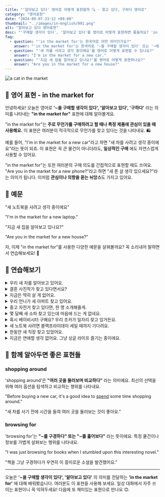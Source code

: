```yaml
---
title: "'알아보고 있다' 영어로 어떻게 표현할까 🔍 - 찾고 있다, 구하다 영어로"
category: "영어표현"
date: "2024-09-07 23:12 +09:00"
thumbnail: "../images/in-english/091.png"
alt: "알아보고 있다 영어표현"
desc: "'구매할 생각이 있다', '알아보고 있다'를 영어로 어떻게 표현하면 좋을까요? 'in the market for'라는 표현을 배워봅시다. '새 차를 사려고 생각 중이에요', '새 폰 살 생각 있으세요?' 등을 영어로 표현하는 법을 알아봅시다. 다양한 예문을 통해서 연습하고 본인의 표현으로 만들어 보세요."
faq:
  - question: "'in the market for'는 한국어로 어떤 의미인가요?"
    answer: "'in the market for'는 한국어로 '~을 구매할 생각이 있다' 또는 '~에 관심이 있다'라는 의미입니다."
  - question: "'새 차를 사려고 생각 중이에요'를 영어로 어떻게 표현할 수 있나요?"
    answer: "I'm in the market for a new car."
  - question: "'지금 새 집을 알아보고 있나요?'를 영어로 어떻게 표현하나요?"
    answer: "Are you in the market for a new house?"
---
```


![a cat in the market](../images/in-english/091-1.avif)

## 🌟 영어 표현 - in the market for

안녕하세요! 오늘은 영어로 **'~을 구매할 생각이 있다', '알아보고 있다', '구하다'** 라는 의미를 나타내는 **"in the market for"** 표현에 대해 알아볼게요.

"in the market for"는 **주로 무언가를 구매하려고 할 때나 특정 제품에 관심이 있을 때 사용해요.** 이 표현은 여러분이 적극적으로 무언가를 찾고 있다는 것을 나타내요. 🛍️

예를 들어, "I'm in the market for a new car"라고 하면 "새 차를 사려고 생각 중이에요"라는 뜻이 되죠. 이 표현은 꼭 큰 물건이 아니더라도, **일상적인 구매** 에도 자연스럽게 사용할 수 있어요.

"in the market for"는 또한 여러분의 구매 의도를 간접적으로 표현할 때도 쓰여요. "Are you in the market for a new phone?"라고 하면 "새 폰 살 생각 있으세요?"라는 의미가 됩니다. 이처럼 **관심이나 의향을 묻는 뉘앙스**도 가지고 있어요.

<div 
  data-inline-banner="🎉 새해에는 스픽 AI와 함께 영어 공부하자" 
  data-inline-banner-subtext="설날 특별 할인으로 60%할인 + 추가 7만원 할인! (~2/3)" 
  data-inline-banner-link="https://app.usespeak.com/kr-ko/sale/kr-affiliate-special/?ref=engple-inline"
  data-inline-banner-caption="해당 링크를 통해 구매시 일정액의 수수료를 지급받습니다.">
</div>

## 📖 예문

"새 노트북을 사려고 생각 중이에요"

"I'm in the market for a new laptop."

"지금 새 집을 알아보고 있나요?"

"Are you in the market for a new house?"

자, 이제 "in the market for"를 사용한 다양한 예문을 살펴볼까요? 꼭 소리내어 말하면서 연습해보세요! 🚀

## 💬 연습해보기

<details>
<summary>우리 새 차를 알아보고 있어요.</summary>
<span>We're in the market for a new car.</span>
</details>

<details>
<summary>결혼 사진작가 찾고 있다면서요?</summary>
<span>I hear you're in the market for a wedding photographer. </span>
</details>

<details>
<summary>지금은 딱히 살 게 없어요.</summary>
<span>I'm not really in the market for anything right now.</span>
</details>

<details>
<summary>우리 언니가 새 아파트 찾고 있어요.</summary>
<span>My sister's in the market for a new apartment.</span>
</details>

<details>
<summary>중고 자전거 찾고 있다면, 한 명 소개해줄게.</summary>
<span>Hey, if you're in the market for a <a href="/blog/in-english/171.used/">used</a> bike, I know someone selling one.</span>
</details>

<details>
<summary>몇 달째 새 소파 찾고 있는데 마음에 드는 게 없네요.</summary>
<span>We've been in the market for a new couch for months. Can't seem to find the right one.</span>
</details>

<details>
<summary>혹시 베이비시터 구해요? 우리 조카가 일자리 찾고 있거든요.</summary>
<span>Are you guys in the market for a babysitter? My niece is <a href="/blog/in-english/173.look-for/">looking for</a> work.</span>
</details>

<details>
<summary>새 노트북 사려면 블랙프라이데이 세일 때까지 기다려요.</summary>
<span>If you're in the market for a new laptop, wait for the Black Friday sales.</span>
</details>

<details>
<summary>한동안 새 직장 찾고 있었어요.</summary>
<span>I've been in the market for a new job for a while now.</span>
</details>

<details>
<summary>지금은 연애할 생각 없어요. 그냥 싱글 라이프 즐기는 중이에요.</summary>
<span>I'm not in the market for a relationship right now. Just <a href="/blog/in-english/128.enjoy-ing/">enjoying</a> being single.</span>
</details>

## 🤝 함께 알아두면 좋은 표현들

### shopping around

'shopping around'은 **"여러 곳을 둘러보며 비교하다"** 라는 의미예요. 최선의 선택을 위해 여러 옵션을 탐색하고 비교하는 행위를 나타내요.

"Before buying a new car, it's a good idea to [spend](/blog/in-english/258.spend/) some time shopping around."

"새 차를 사기 전에 시간을 들여 여러 곳을 둘러보는 것이 좋아요."

### browsing for

'browsing for'는 **"~를 구경하다" 또는 "~를 훑어보다"** 라는 뜻이에요. 특정 물건이나 정보를 가볍게 살펴보는 행위를 나타내요.

"I was just browsing for books when I stumbled upon this interesting novel."

"책을 그냥 구경하다가 우연히 이 흥미로운 소설을 발견했어요."

---

오늘은 **'~을 구매할 생각이 있다', '알아보고 있다'** 의 의미를 전달하는 **'in the market for'** 에 대해 배워봤습니다. 여러분도 이 표현을 사용해 보세요. 일상 대화에서 자주 쓰이는 표현이니 꼭 익혀두세요! 다음에 또 재미있는 표현으로 만나요 😊.
